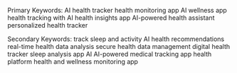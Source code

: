 Primary Keywords:
AI health tracker
health monitoring app
AI wellness app
health tracking with AI
health insights app
AI-powered health assistant
personalized health tracker

Secondary Keywords:
track sleep and activity AI
health recommendations
real-time health data analysis
secure health data management
digital health tracker
sleep analysis app AI
AI-powered medical tracking app
health platform
health and wellness monitoring app